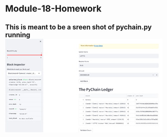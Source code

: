 # Module-18-Homework

## This is meant to be a sreen shot of pychain.py running ![pychain.py running](pychain.png)
